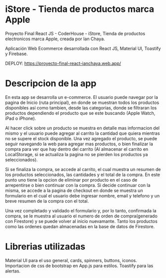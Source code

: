 # iStore -  Tienda de productos marca Apple

Proyecto Final React JS - CoderHouse - iStore, Tienda de productos electronicos marca Apple, creada por Ian Chaya.

Aplicación Web Ecommerce desarrollada con React JS, Material UI, Toastify y Firebase.

DEPLOY: https://proyecto-final-react-ianchaya.web.app/

# Descripcion de la app

En esta app se desarrolla un e-commerce. El usuario puede navegar por la pagina de Inicio (ruta principal), en donde se muestran todos los productos disponibles así como tambien, desde las categorias, donde se filtraran los productos dependiendo el producto que se este buscando (Apple Watch, iPad o iPhone).

Al hacer click sobre un producto se muestra en detalle mas informacion del mismo y el usuario puede agregar al carrito la cantidad que quiera mientras no se supere el stock disponible. Una vez agregado el producto, se puede seguir navegando la web para agregar mas productos, o bien finalizar la compra para ver que hay dentro del carrito (Al almacenar el carrito en LocalStorage, si se actualiza la pagina no se pierden los productos ya seleccionados). 

Si se finaliza la compra, se accede al carrito, el cual muestra un resumen de los productos seleccionados, las cantidades y el total de la compra. En este punto uno tiene la opcion de eliminar por producto en el caso de arrepentirse o bien continuar con la compra. 
Si decide continuar con la misma, se accede a la pagina de checkout en donde se muestra un formulario en el cual el usuario debe ingresar nombre, email y telefono y un breve resumen de la compra con el total.

 Una vez completado y validado el formulario y, por lo tanto, confirmada la compra, se  le muestra al usuario el numero de orden de compra(generado con Firestore) y se puede volver al inicio nuevamante. Tanto los productos como las ordenes quedan almacenadas en la base de datos de Firestore.


# Librerias utilizadas

Material UI para el uso general, cards, spinners, buttons, iconos.
Importacion de css de bootstrap en App.js para estilos. 
Toastify para las alertas.
